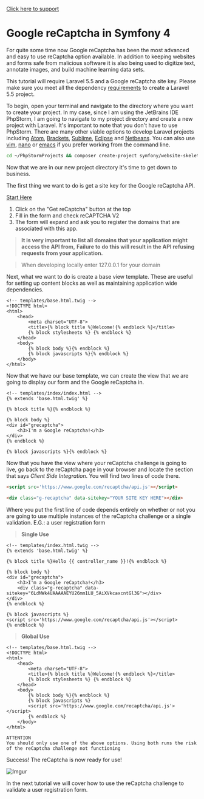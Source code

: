 [Click here to support](https://www.patreon.com/lilybell)







# Google reCaptcha in Symfony 4

For quite some time now Google reCaptcha has been the most advanced and easy to use reCaptcha option available. In addition to keeping
websites and forms safe from malicious software it is also being used to digitize text, annotate images, and build machine learning data sets.

This tutorial will require Laravel 5.5 and a Google reCaptcha site key. Please make sure you meet all the dependency [requirements](https://symfony.com/doc/current/reference/requirements.html) to create a
Laravel 5.5 project.

To begin, open your terminal and navigate to the directory where you want to create your project. In my case, since I am using the JetBrains IDE
PhpStorm, I am going to navigate to my project directory and create a new project with Laravel. It's important to note that you don't have to use PhpStorm.
There are many other viable options to develop Laravel projects including [Atom](https://atom.io), [Brackets](http://brackets.io), [Sublime](https://www.sublimetext.com), [Eclipse](https://www.eclipse.org) and [Netbeans](https://netbeans.org). 
You can also use [vim](https://www.vim.org), [nano](https://www.nano-editor.org) or [emacs](https://www.gnu.org/software/emacs) if you prefer working from the command line. 

```Bash
cd ~/PhpStormProjects && composer create-project symfony/website-skeleton symfonygrecaptcha && cd symfonygrecaptcha
```

Now that we are in our new project directory it's time to get down to business. 

The first thing we want to do is get a site key for the Google reCaptcha API.

[Start Here](https://www.google.com/recaptcha/intro/)

1. Click on the "Get reCaptcha" button at the top
2. Fill in the form and check reCAPTCHA V2
3. The form will expand and ask you to register the domains that are associated with this app.

> **It is very important to list all domains that your application might access the API from,**
> **Failure to do this will result in the API refusing requests from your application.**

> When developing locally enter 127.0.0.1 for your domain

Next, what we want to do is create a base view template. These are useful for setting up content blocks as well as maintaining
application wide dependencies.

```Twig
<!-- templates/base.html.twig -->
<!DOCTYPE html>
<html>
    <head>
        <meta charset="UTF-8">
        <title>{% block title %}Welcome!{% endblock %}</title>
        {% block stylesheets %} {% endblock %}
    </head>
    <body>
        {% block body %}{% endblock %}
        {% block javascripts %}{% endblock %}
    </body>
</html>
```

Now that we have our base template, we can create the view that we are going to display our form and the Google reCaptcha in. 

```Twig
<!-- templates/index/index.html -->
{% extends 'base.html.twig' %}

{% block title %}{% endblock %}

{% block body %}
<div id="grecaptcha">
    <h3>I'm a Google reCaptcha!</h3>
</div>
{% endblock %}

{% block javascripts %}{% endblock %}
```

Now that you have the view where your reCaptcha challenge is going to live, go back to the reCaptcha page in your browser
and locate the section that says *Client Side Integration*. 
You will find two lines of code there.

```html
<script src='https://www.google.com/recaptcha/api.js'></script>
```

```html
<div class="g-recaptcha" data-sitekey="YOUR SITE KEY HERE"></div>
```

Where you put the first line of code depends entirely on whether or not you are going to use multiple instances of the
reCaptcha challenge or a single validation. E.G.: a user registration form

> **Single Use**
```Twig
<!-- templates/index.html.twig -->
{% extends 'base.html.twig' %}

{% block title %}Hello {{ controller_name }}!{% endblock %}

{% block body %}
<div id="grecaptcha">
    <h3>I'm a Google reCaptcha!</h3>
    <div class="g-recaptcha" data-sitekey="6LdNWk4UAAAAAEYU26mm1LU_5AiXVkcaxcntGl3G"></div>
</div>
{% endblock %}

{% block javascripts %}
<script src='https://www.google.com/recaptcha/api.js'></script>
{% endblock %}
```

> **Global Use**
```Twig
<!-- templates/base.html.twig -->
<!DOCTYPE html>
<html>
    <head>
        <meta charset="UTF-8">
        <title>{% block title %}Welcome!{% endblock %}</title>
        {% block stylesheets %} {% endblock %}
    </head>
    <body>
        {% block body %}{% endblock %}
        {% block javascripts %}
        <script src='https://www.google.com/recaptcha/api.js'></script>
        {% endblock %}
    </body>
</html>
```

```
ATTENTION
You should only use one of the above options. Using both runs the risk of the reCaptcha challenge not functioning
```
Success! The reCaptcha is now ready for use!

![Imgur](https://i.imgur.com/TNiseSd.png)

In the next tutorial we will cover how to use the reCaptcha challenge to validate a user registration form.